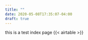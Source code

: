 ```yaml
---
title: ""
date: 2020-05-08T17:35:07-04:00
draft: true
---
```


this is a test index page
{{< airtable >}}